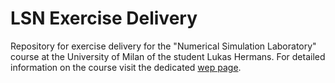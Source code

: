# LSN Exercise Delivery

Repository for exercise delivery for the "Numerical Simulation Laboratory" course at the University of Milan of the student Lukas Hermans. For detailed information on the course visit the dedicated [wep page](https://www.unimi.it/en/education/degree-programme-courses/2021/numerical-simulation-laboratory).
